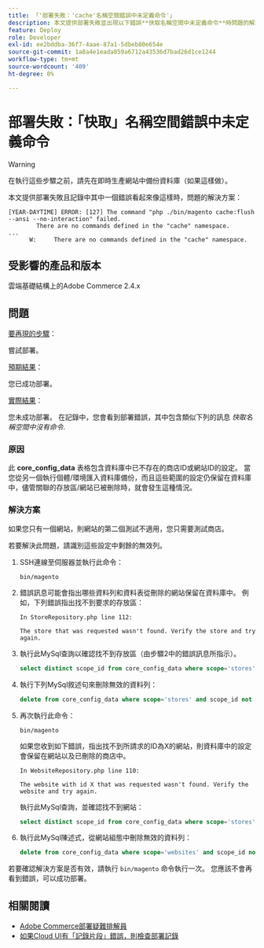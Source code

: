 ```yaml
---
title: 「'部署失敗：'cache'名稱空間錯誤中未定義命令'」
description: 本文提供部署失敗並出現以下錯誤**快取名稱空間中未定義命令**時問題的解決方案。
feature: Deploy
role: Developer
exl-id: ee2bddba-36f7-4aae-87a1-5dbeb80e654e
source-git-commit: 1a8a4e1eada859a6712a43536d7bad26d1ce1244
workflow-type: tm+mt
source-wordcount: '409'
ht-degree: 0%

---
```


# 部署失敗：「快取」名稱空間錯誤中未定義命令

>[!WARNING]
>
>在執行這些步驟之前，請先在即時生產網站中備份資料庫（如果這樣做）。

本文提供部署失敗且記錄中其中一個錯誤看起來像這樣時，問題的解決方案：

```
[YEAR-DAYTIME] ERROR: [127] The command "php ./bin/magento cache:flush --ansi --no-interaction" failed.
        There are no commands defined in the "cache" namespace.
...
      W:     There are no commands defined in the "cache" namespace.
```

## 受影響的產品和版本

雲端基礎結構上的Adobe Commerce 2.4.x

## 問題  

<u>要再現的步驟</u>：

嘗試部署。 

<u>預期結果</u>：

您已成功部署。

<u>實際結果</u>：

您未成功部署。 在記錄中，您會看到部署錯誤，其中包含類似下列的訊息 *快取名稱空間中沒有命令*.

### 原因

此 **core_config_data** 表格包含資料庫中已不存在的商店ID或網站ID的設定。 當您從另一個執行個體/環境匯入資料庫備份，而且這些範圍的設定仍保留在資料庫中，儘管關聯的存放區/網站已被刪除時，就會發生這種情況。

### 解決方案

如果您只有一個網站，則網站的第二個測試不適用，您只需要測試商店。

若要解決此問題，請識別這些設定中剩餘的無效列。

1. SSH連線至伺服器並執行此命令：

   `bin/magento`

1. 錯誤訊息可能會指出哪些資料列和資料表從刪除的網站保留在資料庫中。 例如，下列錯誤指出找不到要求的存放區：

   ```...
   In StoreRepository.php line 112:
   
   The store that was requested wasn't found. Verify the store and try again.
   ```

1. 執行此MySql查詢以確認找不到存放區（由步驟2中的錯誤訊息所指示）。 

   ```sql
   select distinct scope_id from core_config_data where scope='stores' and scope_id not in (select store_id from store);
   ```

1. 執行下列MySql敘述句來刪除無效的資料列： 

   ```sql
   delete from core_config_data where scope='stores' and scope_id not in (select store_id from store); 
   ```

1. 再次執行此命令：

   `bin/magento`

   如果您收到如下錯誤，指出找不到所請求的ID為X的網站，則資料庫中的設定會保留在網站以及已刪除的商店中。

   ```
   In WebsiteRepository.php line 110:
   
   The website with id X that was requested wasn't found. Verify the website and try again.
   ```

   執行此MySql查詢，並確認找不到網站：

   ```sql
   select distinct scope_id from core_config_data where scope='stores' and scope_id not in (select store_id from store);
   ```

1. 執行此MySql陳述式，從網站組態中刪除無效的資料列：

   ```sql
   delete from core_config_data where scope='websites' and scope_id not in (select website_id from store_website);
   ```

若要確認解決方案是否有效，請執行 `bin/magento` 命令執行一次。 您應該不會再看到錯誤，可以成功部署。

## 相關閱讀

* [Adobe Commerce部署疑難排解員](/docs/commerce-knowledge-base/kb/troubleshooting/deployment/magento-deployment-troubleshooter.html)
* [如果Cloud UI有「記錄片段」錯誤，則檢查部署記錄](/docs/commerce-knowledge-base/kb/troubleshooting/miscellaneous/checking-deployment-log-if-the-cloud-ui-shows-log-snipped-error.html)

